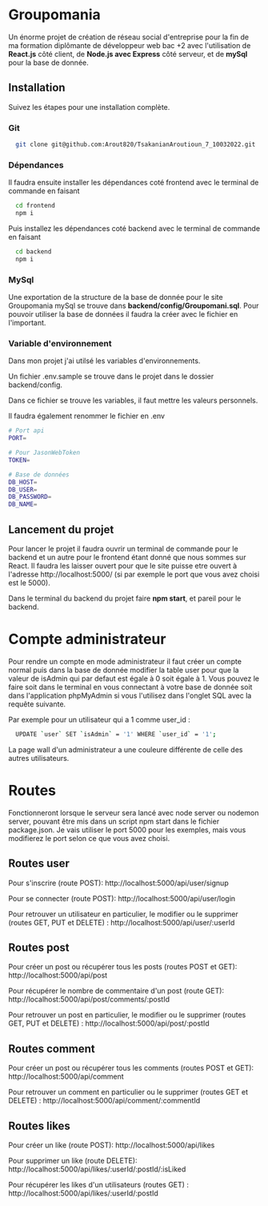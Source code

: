 # Groupomania

Un énorme projet de création de réseau social d'entreprise pour la fin de ma formation diplômante de développeur web bac +2 avec l'utilisation de **React.js** côté client, de **Node.js avec Express** côté serveur, et de **mySql** pour la base de donnée.

## Installation

Suivez les étapes pour une installation complète.

### Git

```bash
  git clone git@github.com:Arout820/TsakanianAroutioun_7_10032022.git
```

### Dépendances

Il faudra ensuite installer les dépendances coté frontend avec le terminal de commande en faisant

```bash
  cd frontend
  npm i
```

Puis installez les dépendances coté backend avec le terminal de commande en faisant

```bash
  cd backend
  npm i
```

### MySql

Une exportation de la structure de la base de donnée pour le site Groupomania mySql se trouve dans **backend/config/Groupomani.sql**.
Pour pouvoir utiliser la base de données il faudra la créer avec le fichier en l'important.

### Variable d'environnement

Dans mon projet j'ai utilsé les variables d'environnements.

Un fichier .env.sample se trouve dans le projet dans le dossier backend/config.

Dans ce fichier se trouve les variables, il faut mettre les valeurs personnels.

Il faudra également renommer le fichier en .env

```bash
# Port api
PORT=

# Pour JasonWebToken
TOKEN=

# Base de données
DB_HOST=
DB_USER=
DB_PASSWORD=
DB_NAME=
```

## Lancement du projet

Pour lancer le projet il faudra ouvrir un terminal de commande pour le backend et un autre pour le frontend étant donné que nous sommes sur React.
Il faudra les laisser ouvert pour que le site puisse etre ouvert à l'adresse http://localhost:5000/ (si par exemple le port que vous avez choisi est le 5000).

Dans le terminal du backend du projet faire **npm start**, et pareil pour le backend.

# Compte administrateur

Pour rendre un compte en mode administrateur il faut créer un compte normal puis dans la base de donnée modifier la table user pour que la valeur de isAdmin qui par defaut est égale à 0 soit égale à 1.
Vous pouvez le faire soit dans le terminal en vous connectant à votre base de donnée soit dans l'application phpMyAdmin si vous l'utilisez dans l'onglet SQL avec la requête suivante. 

Par exemple pour un utilisateur qui a 1 comme user_id : 

```bash
  UPDATE `user` SET `isAdmin` = '1' WHERE `user_id` = '1';
```

La page wall d'un administrateur a une couleure différente de celle des autres utilisateurs.

# Routes

Fonctionneront lorsque le serveur sera lancé avec node server ou nodemon server, pouvant être mis dans un script npm start dans le fichier package.json.
Je vais utiliser le port 5000 pour les exemples, mais vous modifierez le port selon ce que vous avez choisi.

## Routes user

Pour s'inscrire (route POST):
http://localhost:5000/api/user/signup

Pour se connecter (route POST):
http://localhost:5000/api/user/login

Pour retrouver un utilisateur en particulier, le modifier ou le supprimer (routes GET, PUT et DELETE) :
http://localhost:5000/api/user/:userId

## Routes post

Pour créer un post ou récupérer tous les posts (routes POST et GET):
http://localhost:5000/api/post

Pour récupérer le nombre de commentaire d'un post (route GET):
http://localhost:5000/api/post/comments/:postId

Pour retrouver un post en particulier, le modifier ou le supprimer (routes GET, PUT et DELETE) :
http://localhost:5000/api/post/:postId

## Routes comment

Pour créer un post ou récupérer tous les comments (routes POST et GET):
http://localhost:5000/api/comment

Pour retrouver un comment en particulier ou le supprimer (routes GET et DELETE) :
http://localhost:5000/api/comment/:commentId

## Routes likes

Pour créer un like (route POST):
http://localhost:5000/api/likes

Pour supprimer un like (route DELETE):
http://localhost:5000/api/likes/:userId/:postId/:isLiked

Pour récupérer les likes d'un utilisateurs (routes GET) :
http://localhost:5000/api/likes/:userId/:postId
